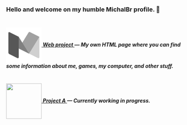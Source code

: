 <h3>Hello and welcome on my humble MichalBr profile. 🦭</h3>

<h1></h1><h5>

[<img src="https://github.com/TheMichalBr/themichalbr/blob/main/icon.png?raw=true" width="96" height="96" align="center">  **Web project** ](https://github.com/TheMichalBr/themichalbr) — My own HTML page where you can find some information about me, games, my computer, and other stuff.  

<h1></h1><h5>

[<img src="https://cdn-icons-png.flaticon.com/512/6051/6051164.png" width="96" height="96" align="center">  **Project A** ](https://github.com/TheMichalBr/mprojects/app) — Currently working in progress.  